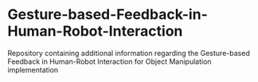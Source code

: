 # Gesture-based-Feedback-in-Human-Robot-Interaction
Repository containing additional information regarding the Gesture-based Feedback in Human-Robot Interaction for Object Manipulation implementation
